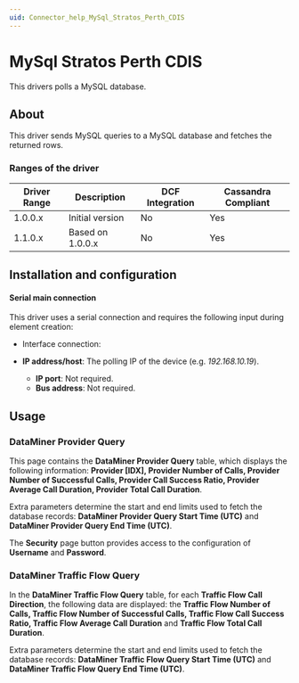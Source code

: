 ```yaml
---
uid: Connector_help_MySql_Stratos_Perth_CDIS
---
```


# MySql Stratos Perth CDIS

This drivers polls a MySQL database.

## About

This driver sends MySQL queries to a MySQL database and fetches the returned rows.

### Ranges of the driver

| **Driver Range** | **Description**  | **DCF Integration** | **Cassandra Compliant** |
|------------------|------------------|---------------------|-------------------------|
| 1.0.0.x          | Initial version  | No                  | Yes                     |
| 1.1.0.x          | Based on 1.0.0.x | No                  | Yes                     |

## Installation and configuration

#### Serial main connection

This driver uses a serial connection and requires the following input during element creation:

- Interface connection:

- **IP address/host**: The polling IP of the device (e.g. *192.168.10.19*).
  - **IP port**: Not required.
  - **Bus address**: Not required.

## Usage

### DataMiner Provider Query

This page contains the **DataMiner Provider Query** table, which displays the following information: **Provider \[IDX\], Provider Number of Calls, Provider Number of Successful Calls, Provider Call Success Ratio, Provider Average Call Duration, Provider Total Call Duration**.

Extra parameters determine the start and end limits used to fetch the database records: **DataMiner Provider Query Start Time (UTC)** and **DataMiner Provider Query End Time (UTC)**.

The **Security** page button provides access to the configuration of **Username** and **Password**.

### DataMiner Traffic Flow Query

In the **DataMiner Traffic Flow Query** table, for each **Traffic Flow Call Direction**, the following data are displayed: the **Traffic Flow Number of Calls, Traffic Flow Number of Successful Calls, Traffic Flow Call Success Ratio, Traffic Flow Average Call Duration** and **Traffic Flow Total Call Duration**.

Extra parameters determine the start and end limits used to fetch the database records: **DataMiner Traffic Flow Query Start Time (UTC)** and **DataMiner Traffic Flow Query End Time (UTC)**.
